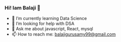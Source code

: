 ### Hi! Iam Balaji 👋

- 🌱 I’m currently learning Data Science
- 🤔 I’m looking for help with DSA
- 💬 Ask me about javascript, React, mysql
- 📫 How to reach me: balajigurusamy99@gmail.com
